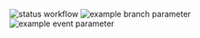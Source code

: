 ![status workflow](https://github.com/illiakrauchanka/githubcertification/actions/workflows/enable-caching.yaml/badge.svg)
![example branch parameter](https://github.com/illiakrauchanka/githubcertification/actions/workflows/enable-caching.yaml/badge.svg?branch=feature-1)
![example event parameter](https://github.com/illiakrauchanka/githubcertification/actions/workflows/enable-caching.yaml/badge.svg?event=push)
